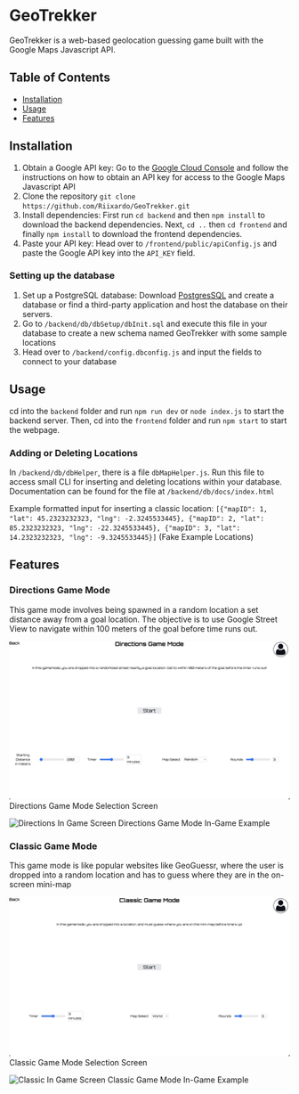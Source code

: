 # GeoTrekker

GeoTrekker is a web-based geolocation guessing game built with the Google Maps Javascript API. 

## Table of Contents

* [Installation](#installation)
* [Usage](#usage)
* [Features](#features)

## Installation

1. Obtain a Google API key: Go to the [Google Cloud Console](https://console.cloud.google.com/) and follow the instructions on how to obtain an API key for access to the Google Maps Javascript API
2. Clone the repository  `git clone https://github.com/Riixardo/GeoTrekker.git`
3. Install dependencies: First run `cd backend` and then `npm install` to download the backend dependencies. Next, `cd ..` then `cd frontend` and finally `npm install` to download the frontend dependencies.
4. Paste your API key: Head over to `/frontend/public/apiConfig.js` and paste the Google API key into the `API_KEY` field.

### Setting up the database
1. Set up a PostgreSQL database: Download [PostgresSQL](https://www.postgresql.org/download/) and create a database or find a third-party application and host the database on their servers.
2. Go to `/backend/db/dbSetup/dbInit.sql` and execute this file in your database to create a new schema named GeoTrekker with some sample locations
3. Head over to `/backend/config.dbconfig.js` and input the fields to connect to your database

## Usage
cd into the `backend` folder and run `npm run dev` or `node index.js` to start the backend server. Then, cd into the `frontend` folder and run `npm start` to start the webpage.

### Adding or Deleting Locations
In `/backend/db/dbHelper`, there is a file `dbMapHelper.js`. Run this file to access small CLI for inserting and deleting locations within your database. Documentation can be found for the file at `/backend/db/docs/index.html`

Example formatted input for inserting a classic location: `[{"mapID": 1, "lat": 45.2323232323, "lng": -2.3245533445}, {"mapID": 2, "lat": 85.2323232323, "lng": -22.3245533445}, {"mapID": 3, "lat": 14.2323232323, "lng": -9.3245533445}]` (Fake Example Locations)

## Features

### Directions Game Mode

This game mode involves being spawned in a random location a set distance away from a goal location. The objective is to use Google Street View to navigate within 100
meters of the goal before time runs out. 

<img src="./README_images/DirectionsSelectionScreen.png" alt="Directions Selection Screen" width="600"/> Directions Game Mode Selection Screen

<img src="./README_images/DirectionsInGameScreen.png" alt="Directions In Game Screen" width="600"/> Directions Game Mode In-Game Example

### Classic Game Mode

This game mode is like popular websites like GeoGuessr, where the user is dropped into a random location and has to guess where they are in the on-screen mini-map

<img src="./README_images/ClassicSelectionScreen.png" alt="Classic Selection Screen" width="600"/> Classic Game Mode Selection Screen

<img src="./README_images/ClassicInGameScreen.png" alt="Classic In Game Screen" width="600"/> Classic Game Mode In-Game Example

